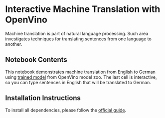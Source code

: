 # Interactive Machine Translation with OpenVino

Machine translation is part of natural language processing. Such area investigates techniques for
translating sentences from one language to another.

## Notebook Contents

This notebook demonstrates machine translation from English to German using
[trained model](https://github.com/openvinotoolkit/open_model_zoo/blob/master/models/intel/machine-translation-nar-en-de-0002/README.md)
from OpenVino model zoo.
The last cell is interactive, so you can type sentences in English that will be translated to German.

## Installation Instructions

To install all dependencies, please follow the [official guide](../../README.md).
